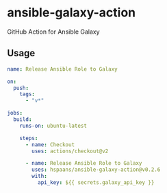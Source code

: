# ansible-galaxy-action

GitHub Action for Ansible Galaxy

## Usage

```yaml
name: Release Ansible Role to Galaxy

on:
  push:
    tags:
      - "v*"

jobs:
  build:
    runs-on: ubuntu-latest

    steps:
      - name: Checkout
        uses: actions/checkout@v2

      - name: Release Ansible Role to Galaxy
        uses: hspaans/ansible-galaxy-action@v0.2.6
        with:
          api_key: ${{ secrets.galaxy_api_key }}
```

